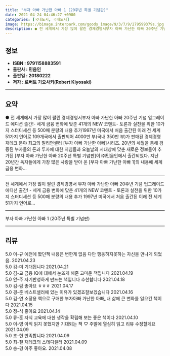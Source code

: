 ```yaml
---
title: "부자 아빠 가난한 아빠 1 (20주년 특별 기념판)"
date: 2021-04-24 04:46:27 +0900
categories: [국내도서, 국내도서]
image: https://bimage.interpark.com/goods_image/9/3/7/9/279599379s.jpg
description: ● 전 세계에서 가장 많이 팔린 경제경영서부자 아빠 가난한 아빠 20주년 기념 업그레이드 에디션 출간!- 세계 금융 변화에 맞춘 41개의 NEW 코멘트- 토론과 실천을 위한 10가지 스터디세션 등 500매 분량의 내용 추가1997년 미국에서 처음 출간된 이래 전 세계 51가지 언어로
---
```


## **정보**

- **ISBN : 9791158883591**
- **출판사 : 민음인**
- **출판일 : 20180222**
- **저자 : 로버트 기요사키(Robert Kiyosaki)**

------



## **요약**

●  전 세계에서 가장 많이 팔린 경제경영서부자 아빠 가난한 아빠 20주년 기념 업그레이드 에디션 출간!- 세계 금융 변화에 맞춘 41개의 NEW 코멘트- 토론과 실천을 위한 10가지 스터디세션 등 500매 분량의 내용 추가1997년 미국에서 처음 출간된 이래 전 세계 51가지 언어로 109개국에서 출판되어 4000만 부(국내 350만 부)가 판매된 경제경영 재테크 분야 최고의 밀리언셀러 [부자 아빠 가난한 아빠]시리즈. 20년의 세월을 통해 검증된 부자들의 돈과 투자에 대한 지침들과 오늘날의 시대상에 맞춘 새로운 정보들이 추가된 [부자 아빠 가난한 아빠 20주년 특별 기념판]이 ㈜민음인에서 출간되었다. 지난 20년간 독자들에게 가장 많은 사랑을 받아 온 [부자 아빠 가난한 아빠 1]의 내용에 세계 금융 변화...

------

전 세계에서 가장 많이 팔린 경제경영서&#x0D;부자 아빠 가난한 아빠 20주년 기념 &#x0D;업그레이드 에디션 출간!&#x0D;&#x0D;- 세계 금융 변화에 맞춘 41개의 NEW 코멘트&#x0D;- 토론과 실천을 위한 10가지 스터디세션 등 500매 분량의 내용 추가&#x0D;&#x0D;1997년 미국에서 처음 출간된 이래 전 세계 51가지 언어로... 

------


부자 아빠 가난한 아빠 1 (20주년 특별 기념판) 

------


## **리뷰** 

5.0 이-규 예전에 봤던책  내용은 변한게 없음 다만 행동하지못하는 자신을 만나게 되었음. 2021.04.23 <br/>5.0 김-미 기대됩니다 2021.04.21 <br/>5.0 김-교 금융 IQ에 대해서 눈뜨게 해준 고마운 책입니다 2021.04.19 <br/>5.0 안-주 자기반성하게 만드는 책입니다 추천합니다 2021.04.18 <br/>5.0 김-람 좋아요 ㅎㅎㅎ 2021.04.17 <br/>5.0 경-준 베스트셀러에 있는 이유가 있겠죠잘보겠습니다 2021.04.16 <br/>5.0 김-연 소장용 책으로 구매한 부자아빠 가난한 아빠,,내 삶에 큰 변화를 일으킨 책이다 2021.04.15 <br/>5.0 정-식 좋아요 2021.04.14 <br/>5.0 류-훈 자식 교육에 대한 생각을 확립해 보는 좋은 책이다 2021.04.10 <br/>5.0 이-영 아직 읽지 못했지만 기대되는 책 ♡
주말에 열심히 읽고 리뷰 수정할게요 2021.04.09 <br/>5.0 조-현 만족합니다  2021.04.09 <br/>5.0 최-철 재테크의 스테디셀러  2021.04.09 <br/>5.0 송-경 아주 좋아요.
 2021.04.08 <br/>